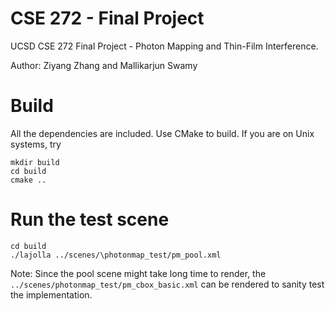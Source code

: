 # CSE 272 - Final Project
UCSD CSE 272 Final Project - Photon Mapping and Thin-Film Interference.

Author: Ziyang Zhang and Mallikarjun Swamy

# Build
All the dependencies are included. Use CMake to build.
If you are on Unix systems, try

```
mkdir build
cd build
cmake ..
```

# Run the test scene

```
cd build
./lajolla ../scenes/\photonmap_test/pm_pool.xml
```

Note: Since the pool scene might take long time to render, the `../scenes/photonmap_test/pm_cbox_basic.xml`
can be rendered to sanity test the implementation.
